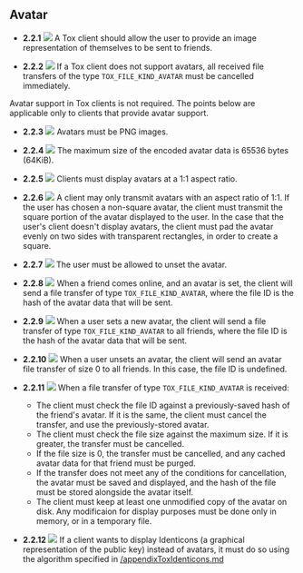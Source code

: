 Avatar
------

- **2.2.1** ![](/badge/rec.png) A Tox client should allow the user to provide an image
  representation of themselves to be sent to friends.

- **2.2.2** ![](/badge/req.png) If a Tox client does not support avatars, all received
  file transfers of the type `TOX_FILE_KIND_AVATAR` must be cancelled
  immediately.

Avatar support in Tox clients is not required. The points below are applicable only to clients that provide avatar support.

- **2.2.3** ![](/badge/req.png) Avatars must be PNG images.

- **2.2.4** ![](/badge/req.png) The maximum size of the encoded avatar data is 65536
  bytes (64KiB).

- **2.2.5** ![](/badge/req.png) Clients must display avatars at a 1:1 aspect ratio.

- **2.2.6** ![](/badge/req.png) A client may only transmit avatars with an aspect ratio of 1:1. If the user has chosen a non-square avatar, the client must transmit the square portion of the avatar displayed to the user. In the case that the user's client doesn't display avatars, the client must pad the avatar evenly on two sides with transparent rectangles, in order to create a square.

- **2.2.7** ![](/badge/req.png) The user must be allowed to unset the avatar.

- **2.2.8** ![](/badge/req.png) When a friend comes online, and an avatar is set, the
  client will send a file transfer of type `TOX_FILE_KIND_AVATAR`, where the
  file ID is the hash of the avatar data that will be sent.

- **2.2.9** ![](/badge/req.png) When a user sets a new avatar, the client will send a
  file transfer of type `TOX_FILE_KIND_AVATAR` to all friends, where the file
  ID is the hash of the avatar data that will be sent.

- **2.2.10** ![](/badge/req.png) When a user unsets an avatar, the client will send an
  avatar file transfer of size 0 to all friends. In this case, the file ID is
  undefined.

- **2.2.11** ![](/badge/req.png) When a file transfer of type `TOX_FILE_KIND_AVATAR` is received:
    - The client must check the file ID against a previously-saved hash of the
      friend's avatar. If it is the same, the client must cancel the transfer,
      and use the previously-stored avatar.
    - The client must check the file size against the maximum size. If it is
      greater, the transfer must be cancelled.
    - If the file size is 0, the transfer must be cancelled, and any cached
      avatar data for that friend must be purged.
    - If the transfer does not meet any of the conditions for cancellation, the
      avatar must be saved and displayed, and the hash of the file must be
      stored alongside the avatar itself.
    - The client must keep at least one unmodified copy of the avatar on disk.
      Any modificaion for display purposes must be done only in memory, or in a
      temporary file.
- **2.2.12** ![](/badge/req.png) If a client wants to display Identicons
    (a graphical representation of the public key) instead of avatars, it must
    do so using the algorithm specified in [/appendixToxIdenticons.md](/appendix/ToxIdenticons.md)
